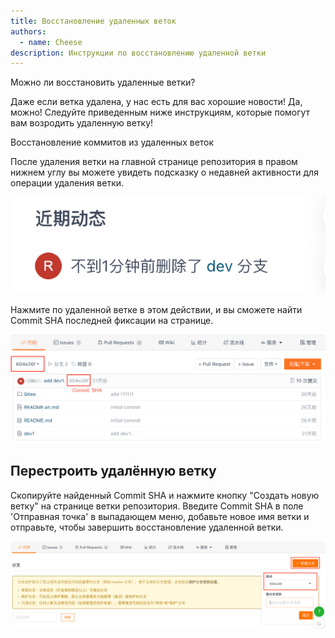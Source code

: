 ```yaml
---
title: Восстановление удаленных веток
authors:
  - name: Cheese
description: Инструкции по восстановлению удаленной ветки
---
```


Можно ли восстановить удаленные ветки?

Даже если ветка удалена, у нас есть для вас хорошие новости! Да, можно!
Следуйте приведенным ниже инструкциям, которые помогут вам возродить удаленную ветку!

Восстановление коммитов из удаленных веток

После удаления ветки на главной странице репозитория в правом нижнем углу вы можете увидеть подсказку о недавней активности для операции удаления ветки.

![Восстановить ветку](./assets/rebuild-developments.png)

Нажмите по удаленной ветке в этом действии, и вы сможете найти Commit SHA последней фиксации на странице.

![Восстановить ветку](./assets/rebuild-commitsha.png)

## Перестроить удалённую ветку

Скопируйте найденный Commit SHA и нажмите кнопку "Создать новую ветку" на странице ветки репозитория. Введите Commit SHA в поле 'Отправная точка' в выпадающем меню, добавьте новое имя ветки и отправьте, чтобы завершить восстановление удаленной ветки.

![Восстановить ветку](./assets/rebuild-new.png)